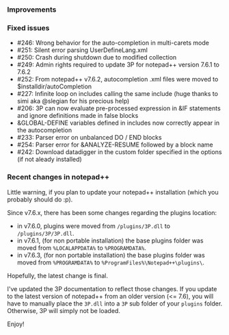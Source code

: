 ### Improvements ###

### Fixed issues ###

- \#246: Wrong behavior for the auto-completion in multi-carets mode 
- \#251: Silent error parsing UserDefineLang.xml
- \#250: Crash during shutdown due to modified collection
- \#249: Admin rights required to update 3P for notepad++ version 7.6.1 to 7.6.2
- \#252: From notepad++ v7.6.2, autocompletion .xml files were moved to $installdir/autoCompletion
- \#227: Infinite loop on includes calling the same include (huge thanks to simi aka @slegian for his precious help)
- \#206: 3P can now evaluate pre-processed expression in &IF statements and ignore definitions made in false blocks
- &GLOBAL-DEFINE variables defined in includes now correctly appear in the autocompletion
- \#233: Parser error on unbalanced DO / END blocks
- \#254: Parser error for &ANALYZE-RESUME followed by a block name
- \#242: Download datadigger in the custom folder specified in the options (if not aleady installed)

### Recent changes in notepad++ ###

Little warning, if you plan to update your notepad++ installation (which you probably should do :p).

Since v7.6.x, there has been some changes regarding the plugins location:

- in v7.6.0, plugins were moved from `/plugins/3P.dll` to `/plugins/3P/3P.dll`.
- in v7.6.1, (for non portable installation) the base plugins folder was moved from `%LOCALAPPDATA%` to `%PROGRAMDATA%`.
- in v7.6.3, (for non portable installation) the base plugins folder was moved from `%PROGRAMDATA%` to `%ProgramFiles%\Notepad++\plugins\`.

Hopefully, the latest change is final.

I've updated the 3P documentation to reflect those changes. If you update to the latest version of notepad++ from an older version (<= 7.6), you will have to manually place the `3P.dll` into a `3P` sub folder of your `plugins` folder. Otherwise, 3P will simply not be loaded.

Enjoy!